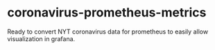 # coronavirus-prometheus-metrics

Ready to convert NYT coronavirus data for prometheus to easily allow visualization in grafana.

